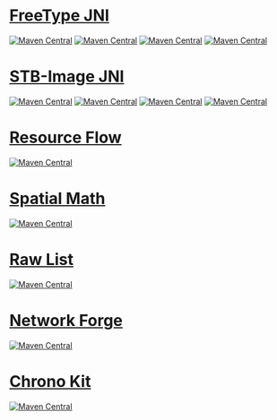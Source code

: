 
# [FreeType JNI](https://github.com/generaloss/freetype-jni)
[![Maven Central](https://img.shields.io/maven-central/v/io.github.generaloss/freetype-jni.svg)](https://mvnrepository.com/artifact/io.github.generaloss/freetype-jni)
[![Maven Central](https://img.shields.io/maven-central/v/io.github.generaloss/freetype-jni-natives-windows.svg)](https://mvnrepository.com/artifact/io.github.generaloss/freetype-jni-natives-windows)
[![Maven Central](https://img.shields.io/maven-central/v/io.github.generaloss/freetype-jni-natives-linux.svg)](https://mvnrepository.com/artifact/io.github.generaloss/freetype-jni-natives-linux)
[![Maven Central](https://img.shields.io/maven-central/v/io.github.generaloss/freetype-jni-natives-android.svg)](https://mvnrepository.com/artifact/io.github.generaloss/freetype-jni-natives-android)

# [STB-Image JNI](https://github.com/generaloss/stb-image-jni)
[![Maven Central](https://img.shields.io/maven-central/v/io.github.generaloss/stb-image-jni.svg)](https://mvnrepository.com/artifact/io.github.generaloss/stb-image-jni)
[![Maven Central](https://img.shields.io/maven-central/v/io.github.generaloss/stb-image-jni-natives-windows.svg)](https://mvnrepository.com/artifact/io.github.generaloss/stb-image-jni-natives-windows)
[![Maven Central](https://img.shields.io/maven-central/v/io.github.generaloss/stb-image-jni-natives-linux.svg)](https://mvnrepository.com/artifact/io.github.generaloss/stb-image-jni-natives-linux)
[![Maven Central](https://img.shields.io/maven-central/v/io.github.generaloss/stb-image-jni-natives-android.svg)](https://mvnrepository.com/artifact/io.github.generaloss/stb-image-jni-natives-android)

# [Resource Flow](https://github.com/generaloss/resource-flow)
[![Maven Central](https://img.shields.io/maven-central/v/io.github.generaloss/resource-flow.svg)](https://mvnrepository.com/artifact/io.github.generaloss/resource-flow)

# [Spatial Math](https://github.com/generaloss/spatial-math)
[![Maven Central](https://img.shields.io/maven-central/v/io.github.generaloss/spatial-math.svg)](https://mvnrepository.com/artifact/io.github.generaloss/spatial-math)

# [Raw List](https://github.com/generaloss/raw-list)
[![Maven Central](https://img.shields.io/maven-central/v/io.github.generaloss/raw-list.svg)](https://mvnrepository.com/artifact/io.github.generaloss/raw-list)

# [Network Forge](https://github.com/generaloss/network-forge)
[![Maven Central](https://img.shields.io/maven-central/v/io.github.generaloss/network-forge.svg)](https://mvnrepository.com/artifact/io.github.generaloss/network-forge)

# [Chrono Kit](https://github.com/generaloss/chrono-kit)
[![Maven Central](https://img.shields.io/maven-central/v/io.github.generaloss/chrono-kit.svg)](https://mvnrepository.com/artifact/io.github.generaloss/chrono-kit)
